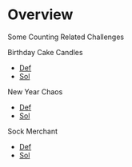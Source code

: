 
# Overview 

Some Counting Related Challenges 

Birthday Cake Candles
- [Def](https://www.hackerrank.com/challenges/birthday-cake-candles/problem)
- [Sol](birthday_candles1.cpp)

New Year Chaos
- [Def](https://www.hackerrank.com/challenges/new-year-chaos/problem)
- [Sol](new_year_chaos1.cpp)

Sock Merchant 
- [Def](https://www.hackerrank.com/challenges/sock-merchant/problem)
- [Sol](sock_merchant.cpp)








